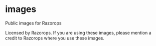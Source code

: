 # images
Public images for Razorops

Licensed by Razorops. If you are using these images, please mention a credit to Razorops where you use these images.
